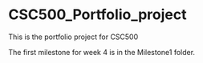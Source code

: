 # CSC500_Portfolio_project
This is the portfolio project for CSC500

The first milestone for week 4 is in the Milestone1 folder.
